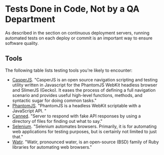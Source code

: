# Tests Done in Code, Not by a QA Department

<span class="drop fa fa-thumbs-o-up fa-5x pull-left fa-border"></span>

As described in the section on continuous deployment servers, running automated tests on each deploy or commit is an important way to ensure software quality.

## Tools

The following table lists testing tools you're likely to encounter:

* [CasperJS](http://casperjs.org/).  "CasperJS is an open source navigation scripting and testing utility written in Javascript for the PhantomJS WebKit headless browser and SlimerJS (Gecko). It eases the process of defining a full navigation scenario and provides useful high-level functions, methods, and syntactic sugar for doing common tasks."
* [PhantomJS](http://phantomjs.org/). "PhantomJS is a headless WebKit scriptable with a JavaScript API. "
* [Canned](https://github.com/sideshowcoder/canned). "Server to respond with fake API responses by using a directory of files for finding out what to say."
* [Selenium](http://www.seleniumhq.org). "Selenium automates browsers. Primarily, it is for automating web applications for testing purposes, but is certainly not limited to just that."
* [Watir](http://watir.com). "Watir, pronounced water, is an open-source (BSD) family of Ruby libraries for automating web browsers."
